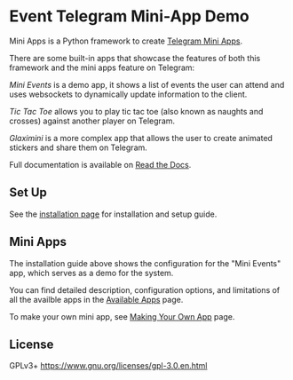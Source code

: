 Event Telegram Mini-App Demo
============================

Mini Apps is a Python framework to create [Telegram Mini Apps](https://core.telegram.org/bots/webapps).

There are some built-in apps that showcase the features of both this framework and the mini apps feature on Telegram:

_Mini Events_ is a demo app, it shows a list of events the user can attend and uses websockets to dynamically
update information to the client.

_Tic Tac Toe_ allows you to play tic tac toe (also known as naughts and crosses) against another player on Telegram.

_Glaximini_ is a more complex app that allows the user to create animated stickers and share them on Telegram.

Full documentation is available on [Read the Docs](https://mini-apps.readthedocs.io/en/latest/).


Set Up
------

See the [installation page](./docs/installation/basic.md) for installation and setup guide.


Mini Apps
---------

The installation guide above shows the configuration for the "Mini Events" app, which serves as a demo for the system.

You can find detailed description, configuration options, and limitations of all the availble apps in the
[Available Apps](./docs/apps/index.md) page.

To make your own mini app, see [Making Your Own App](./docs/apps/custom.md) page.


License
-------

GPLv3+ https://www.gnu.org/licenses/gpl-3.0.en.html
